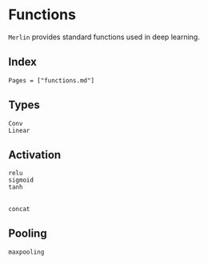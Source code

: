 # Functions
`Merlin` provides standard functions used in deep learning.

## Index
```@index
Pages = ["functions.md"]
```

## Types
```@docs
Conv
Linear
```

## Activation
```@docs
relu
sigmoid
tanh
```

##
```@docs
concat
```

## Pooling
```@docs
maxpooling
```
